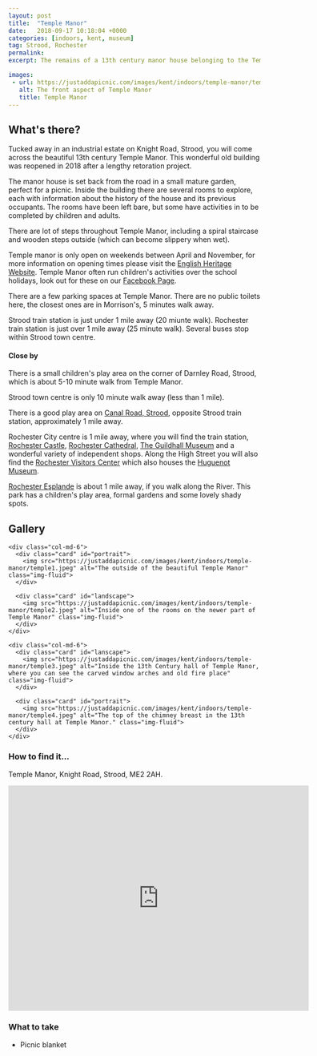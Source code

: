 ```yaml
---
layout: post
title:  "Temple Manor"
date:   2018-09-17 10:18:04 +0000
categories: [indoors, kent, museum]
tag: Strood, Rochester
permalink: 
excerpt: The remains of a 13th century manor house belonging to the Templar Knights sits on the banks of the Medway River, tucked away in an industrial estate.  Learn about the house's history and the people who once stayed there.

images: 
 - url: https://justaddapicnic.com/images/kent/indoors/temple-manor/temple1.jpeg
   alt: The front aspect of Temple Manor
   title: Temple Manor
---
```


## What's there?
Tucked away in an industrial estate on Knight Road, Strood, you will come across the beautiful 13th century Temple Manor.  This wonderful old building was reopened in 2018 after a lengthy retoration project.  

The manor house is set back from the road in a small mature garden, perfect for a picnic.  Inside the building there are several rooms to explore, each with information about the history of the house and its previous occupants. The rooms have been left bare, but some have activities in to be completed by children and adults. 

There are lot of steps throughout Temple Manor, including a spiral staircase and wooden steps outside (which can become slippery when wet). 

Temple manor is only open on weekends between April and November, for more information on opening times please visit the [English Heritage Website](https://www.english-heritage.org.uk/visit/places/temple-manor/). Temple Manor often run children's activities over the school holidays, look out for these on our [Facebook Page](https://www.facebook.com/JustAddAPicnic/?fb_dtsg_ag=AdwTwr4O2XewctjzltHy8p7EabX3KPErij2_XgqnPbc1uA%3AAdwI75AYvlHqA39F4J3gl9-aTYGdgFjHbWUtdjg7mhVINg).

There are a few parking spaces at Temple Manor.  There are no public toilets here, the closest ones are in Morrison's, 5 minutes walk away.

Strood train station is just under 1 mile away (20 miunte walk).  Rochester train station is just over 1 mile away (25 minute walk).  Several buses stop within Strood town centre.

#### Close by
There is a small children's play area on the corner of Darnley Road, Strood, which is about 5-10 minute walk from Temple Manor.

Strood town centre is only 10 minute walk away (less than 1 mile).

There is a good play area on [Canal Road, Strood](/outdoors/kent/park/2018/05/08/canal-road-strood.html), opposite Strood train station, approximately 1 mile away.

Rochester City centre is 1 mile away, where you will find the train station, [Rochester Castle](http://www.english-heritage.org.uk/visit/places/rochester-castle/), [Rochester Cathedral](https://justaddapicnic.com/indoors/kent/cathedral/2018/02/21/rochester-cathedral.html), [The Guildhall Museum](http://www.justaddapicnic.com/indoors/kent/museum/2018/01/02/guildhall_museum.html) and a wonderful variety of independent shops.  Along the High Street you will also find the [Rochester Visitors Center](https://www.visitmedway.org/getting-here/visitor-information-centre/) which also houses the [Huguenot Museum](http://huguenotmuseum.org/).

[Rochester Esplande](https://justaddapicnic.com/outdoors/kent/park/2018/05/08/rochester-esplanade.html) is about 1 mile away, if you walk along the River. This park has a children's play area, formal gardens and some lovely shady spots.



## Gallery

<div class="container">

  <div class="row">

    <div class="col-md-6">
      <div class="card" id="portrait">
        <img src="https://justaddapicnic.com/images/kent/indoors/temple-manor/temple1.jpeg" alt="The outside of the beautiful Temple Manor" class="img-fluid">
      </div>

      <div class="card" id="landscape">
        <img src="https://justaddapicnic.com/images/kent/indoors/temple-manor/temple2.jpeg" alt="Inside one of the rooms on the newer part of Temple Manor" class="img-fluid">
      </div>  
    </div>

    <div class="col-md-6">
      <div class="card" id="lanscape">
        <img src="https://justaddapicnic.com/images/kent/indoors/temple-manor/temple3.jpeg" alt="Inside the 13th Century hall of Temple Manor, where you can see the carved window arches and old fire place" class="img-fluid">
      </div>

      <div class="card" id="portrait">
        <img src="https://justaddapicnic.com/images/kent/indoors/temple-manor/temple4.jpeg" alt="The top of the chimney breast in the 13th century hall at Temple Manor." class="img-fluid">
      </div>
    </div>
  </div>      
</div>


### How to find it...
Temple Manor, Knight Road, Strood, ME2 2AH.

<iframe src="https://www.google.com/maps/embed?pb=!1m18!1m12!1m3!1d2489.743202095291!2d0.4873294515466237!3d51.38939757951581!2m3!1f0!2f0!3f0!3m2!1i1024!2i768!4f13.1!3m3!1m2!1s0x47d8cc61afc3f1a9%3A0xdcab23752e3e6f47!2sTemple+Manor!5e0!3m2!1sen!2suk!4v1537263865290" width="600" height="450" frameborder="0" style="border:0" allowfullscreen></iframe>

### What to take
* Picnic blanket

